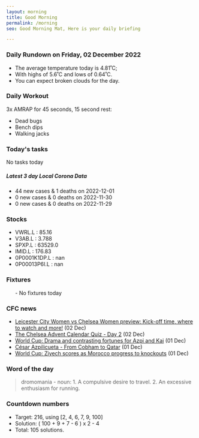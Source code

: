 ```yaml
---
layout: morning
title: Good Morning
permalink: /morning
seo: Good Morning Mat, Here is your daily briefing

---
```


<!-- weather_marker starts -->
### Daily Rundown on Friday, 02 December 2022

- The average temperature today is 4.81˚C;
- With highs of 5.6˚C and lows of 0.64˚C.
- You can expect broken clouds for the day.

<!-- weather_marker ends -->

### Daily Workout
<!-- workout_marker starts -->
3x AMRAP for 45 seconds, 15 second rest:

- Dead bugs
- Bench dips
- Walking jacks

<!-- workout_marker ends -->

### Today's tasks
<!-- task_marker starts -->
No tasks today
<!-- task_marker ends -->

<!-- c19_marker starts -->
##### Latest 3 day Local Corona Data

- 44 new cases & 1 deaths on 2022-12-01
- 0 new cases & 0 deaths on 2022-11-30
- 0 new cases & 0 deaths on 2022-11-29

<!-- c19_marker ends -->

### Stocks

<!-- stocks_marker starts -->

- VWRL.L : 85.16
- V3AB.L : 3.788
- SPXP.L : 63529.0
- IMID.L : 176.83
- 0P0001K1DP.L : nan
- 0P00013P6I.L : nan

<!-- stocks_marker ends -->

### Fixtures

<!-- sports_marker starts -->

<ul>
- No fixtures today</ul>

<!-- sports_marker ends -->

### CFC news

<!-- cfc_marker starts -->
- [Leicester City Women vs Chelsea Women preview: Kick-off time, where to watch and more!](https://chelseafc.com/en/news/article/leicester-city-women-vs-chelsea-women-preview-kick-off-time-where-to-watch) (02 Dec)
- [The Chelsea Advent Calendar Quiz - Day 2](https://chelseafc.com/en/news/article/the-chelsea-advent-calendar-quiz-day-2) (02 Dec)
- [World Cup: Drama and contrasting fortunes for Azpi and Kai](https://chelseafc.com/en/news/article/world-cup-drama-and-contrasting-fortunes-for-azpilicueta-and-havertz) (01 Dec)
- [César Azpilicueta - From Cobham to Qatar](https://chelseafc.com/en/video/cesarazpilicueta-iv-16x9-clean) (01 Dec)
- [World Cup: Ziyech scores as Morocco progress to knockouts](https://chelseafc.com/en/news/article/world-cup-ziyech-scores-as-morocco-progress-to-knockouts) (01 Dec)

<!-- cfc_marker ends -->

### Word of the day
<!-- word_marker starts -->

 > dromomania - noun: 1. A compulsive desire to travel. 2. An excessive enthusiasm for running.

<!-- word_marker ends -->

### Countdown numbers
<!-- game_marker starts -->

- Target: 216, using [2, 4, 6, 7, 9, 100]
- Solution: ( 100 + 9 + 7 - 6 ) x 2 - 4
- Total: 105 solutions.

<!-- game_marker ends -->